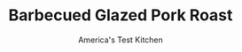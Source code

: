---
layout: ../../layouts/MarkdownPostLayout.astro
title: Barbecued Glazed Pork Roast
author: America's Test Kitchen
pubDate: 2023-03-15
description: "The marriage of smoke and swine may be divine, but rarely does it make for an elegant centerpiece. We wanted big barbecue flavor in a sliceable, dinner party-worthy roast."
image_url: https://res.cloudinary.com/hksqkdlah/image/upload/ar_1:1,c_fill,dpr_2.0,f_auto,fl_lossy.progressive.strip_profile,g_faces:auto,q_auto:low,w_344/10055_sfs-slowroastgrilledporkloin-10
tags: ["Main Courses","Southern","Pork"]
calories: 
protein: 
carbohydrates: 
fats: 
fiber: 
ingredients: ["1 (4- to 5-pound), center-cut or blade-end bone-in pork rib roast, chine bone removed","1/3 cup packed, brown sugar","1 tablespoon, kosher salt","1 1/2 teaspoons, pepper","1 teaspoon, paprika","1/2 teaspoon, garlic powder","2 cups, wood chips","1 1/2 cups, ketchup","1 1/2 cups, apple juice","3 tablespoons, cider vinegar","1 tablespoon, Worcestershire sauce","1 tablespoon, yellow mustard seeds","1 - 2 teaspoons, hot sauce"]
serves: 6
time: "2¾ to 3¼ hours, plus 6 hours marinating and 30 minutes resting"
instructions: ["Pat roast dry with paper towels. Using sharp knife, cut ½-inch crosshatch through fat cap, ½ inch deep. Combine 1 teaspoon sugar, salt, pepper, paprika, and garlic powder and rub all over roast, being sure to rub spices into crosshatch. Wrap roast with plastic wrap and refrigerate for 6 to 24 hours. Just before grilling, soak wood chips in water for 15 minutes, then drain. Using large piece of heavy-duty aluminum foil, wrap soaked chips in foil packet and cut several vent holes in top.","FOR A CHARCOAL GRILL: Open bottom vent completely and arrange 3 quarts of unlit charcoal briquettes over half of grill. Light large chimney starter filled with charcoal briquettes (6 quarts). When top coals are partially covered with ash, pour evenly over unlit coals. Place wood chip packet on coals. Set cooking grate in place, cover, and open lid vent completely. Heat grill until hot and wood chips are smoking, about 5 minutes.","FOR A GAS GRILL: Place wood chip packet over primary burner. Turn all burners to high, cover, and heat grill until hot and wood chips are smoking, about 15 minutes. Leave primary burner on high and turn off other burners.","Clean and oil cooking grate. Arrange roast meat side up on cool side of grill, with rib bones facing fire. Cook, covered, until pork registers between 90 and 100 degrees, about 1 hour.","Meanwhile, whisk ketchup, juice, remaining sugar, vinegar, Worcestershire, mustard seeds, and hot sauce together in 13 by 9-inch disposable aluminum pan until sugar dissolves. Place pan on grill and move roast to pan with sauce. Spoon sauce over roast. Continue to cook on cool side of grill, covered, basting meat with sauce every 15 minutes, until pork registers 140 degrees, 45 to 75 minutes.","Remove pan from grill, tent roast loosely with foil, and let pork rest in sauce for 30 minutes. Transfer pork to carving board and pour sauce into serving vessel, skimming off fat as necessary. (You should have about 2 cups sauce.) Carve pork in between ribs into thick chops. Serve, passing sauce at table."]
nutrition: undefined
notes: "For easier carving, have the butcher remove the tip of the chine bone and cut the remainder of the chine bone from between the ribs, a technique called scoring. Look for a roast with a 1/4-inch fat cap; if you end up with a thicker fat cap, trim it to 1/4 inch."
---